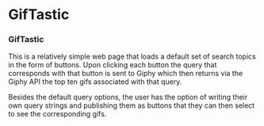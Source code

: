 # GifTastic

### GifTastic

This is a relatively simple web page that loads a default set of search topics in the form of buttons. Upon clicking each button the query that corresponds with that button is sent to Giphy which then returns via the Giphy API the top ten gifs associated with that query.

Besides the default query options, the user has the option of writing their own query strings and publishing them as buttons that they can then select to see the corresponding gifs.
